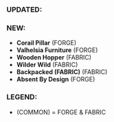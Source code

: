 ### UPDATED:

### NEW:
- **Corail Pillar** (FORGE)
- **Valhelsia Furniture** (FORGE)
- **Wooden Hopper** (FABRIC)
- **Wilder Wild** (FABRIC)
- **Backpacked (FABRIC)** (FABRIC)
- **Absent By Design** (FORGE)

### LEGEND: 
- (COMMON) = FORGE & FABRIC